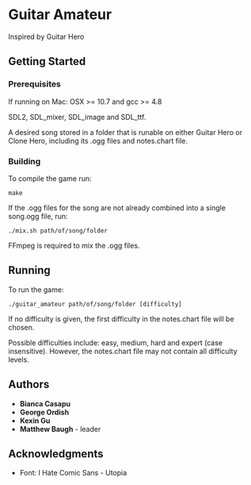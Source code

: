 # Guitar Amateur 

Inspired by Guitar Hero

## Getting Started

### Prerequisites

If running on Mac: OSX >= 10.7 and gcc >= 4.8

SDL2, SDL\_mixer, SDL\_image and SDL\_ttf.

A desired song stored in a folder that is runable on either Guitar Hero or Clone 
Hero, including its .ogg files and notes.chart file.

### Building

To compile the game run:
```
make
```

If the .ogg files for the song are not already combined into a single song.ogg
file, run:

```
./mix.sh path/of/song/folder
```

FFmpeg is required to mix the .ogg files.

## Running

To run the game:
```
./guitar_amateur path/of/song/folder [difficulty]
```

If no difficulty is given, the first difficulty in the notes.chart file will be
chosen.

Possible difficulties include: easy, medium, hard and expert (case insensitive).
However, the notes.chart file may not contain all difficulty levels.

## Authors

* **Bianca Casapu**
* **George Ordish**
* **Kexin Gu**
* **Matthew Baugh** - leader

## Acknowledgments

* Font: I Hate Comic Sans - Utopia 
